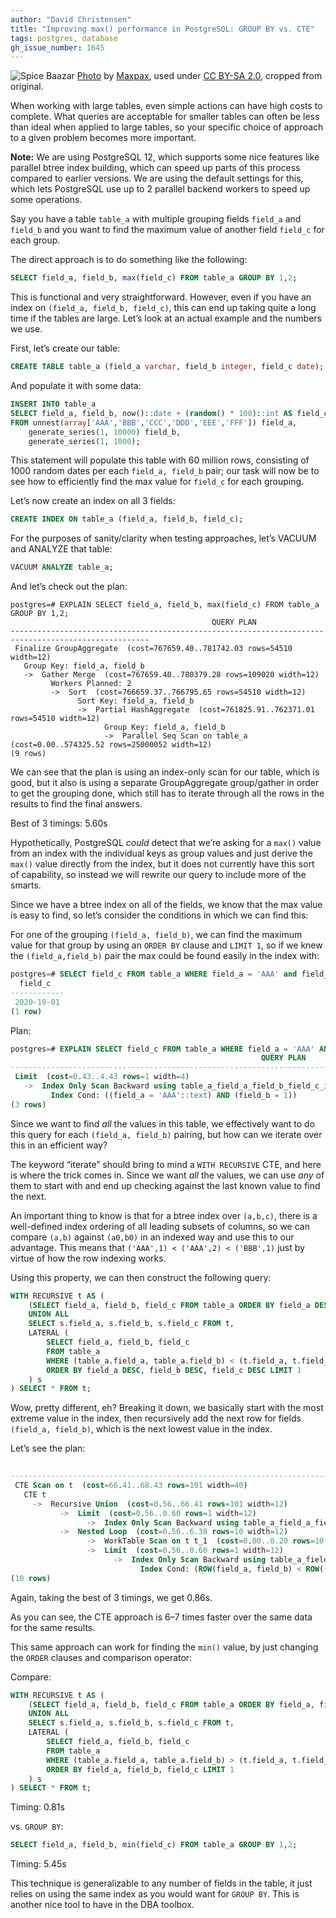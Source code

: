 ```yaml
---
author: "David Christensen"
title: "Improving max() performance in PostgreSQL: GROUP BY vs. CTE"
tags: postgres, database
gh_issue_number: 1645
---
```


![Spice Baazar](/blog/2020/06/30/postgresql-improve-group-by-max-performance/banner.jpg)
[Photo](https://www.flickr.com/photos/maxpax/3638954095/) by [Maxpax](https://www.flickr.com/photos/maxpax/), used under [CC BY-SA 2.0](https://creativecommons.org/licenses/by-sa/2.0/), cropped from original.

When working with large tables, even simple actions can have high costs to complete. What queries are acceptable for smaller tables can often be less than ideal when applied to large tables, so your specific choice of approach to a given problem becomes more important.

**Note:** We are using PostgreSQL 12, which supports some nice features like parallel btree index building, which can speed up parts of this process compared to earlier versions. We are using the default settings for this, which lets PostgreSQL use up to 2 parallel backend workers to speed up some operations.

Say you have a table `table_a` with multiple grouping fields `field_a` and `field_b` and you want to find the maximum value of another field `field_c` for each group.

The direct approach is to do something like the following:

```sql
SELECT field_a, field_b, max(field_c) FROM table_a GROUP BY 1,2;
```

This is functional and very straightforward. However, even if you have an index on `(field_a, field_b, field_c)`, this can end up taking quite a long time if the tables are large. Let’s look at an actual example and the numbers we use.

First, let’s create our table:

```sql
CREATE TABLE table_a (field_a varchar, field_b integer, field_c date);
```

And populate it with some data:

```sql
INSERT INTO table_a
SELECT field_a, field_b, now()::date + (random() * 100)::int AS field_c
FROM unnest(array['AAA','BBB','CCC','DDD','EEE','FFF']) field_a,
    generate_series(1, 10000) field_b,
    generate_series(1, 1000);
```

This statement will populate this table with 60 million rows, consisting of 1000 random dates per each `field_a, field_b` pair; our task will now be to see how to efficiently find the max value for `field_c` for each grouping.

Let’s now create an index on all 3 fields:

```sql
CREATE INDEX ON table_a (field_a, field_b, field_c);
```

For the purposes of sanity/​clarity when testing approaches, let’s VACUUM and ANALYZE that table:

```sql
VACUUM ANALYZE table_a;
```

And let’s check out the plan:

```plaintext
postgres=# EXPLAIN SELECT field_a, field_b, max(field_c) FROM table_a GROUP BY 1,2;
                                             QUERY PLAN
-----------------------------------------------------------------------------------------------------
 Finalize GroupAggregate  (cost=767659.40..781742.03 rows=54510 width=12)
   Group Key: field_a, field_b
   ->  Gather Merge  (cost=767659.40..780379.28 rows=109020 width=12)
         Workers Planned: 2
         ->  Sort  (cost=766659.37..766795.65 rows=54510 width=12)
               Sort Key: field_a, field_b
               ->  Partial HashAggregate  (cost=761825.91..762371.01 rows=54510 width=12)
                     Group Key: field_a, field_b
                     ->  Parallel Seq Scan on table_a  (cost=0.00..574325.52 rows=25000052 width=12)
(9 rows)
```

We can see that the plan is using an index-only scan for our table, which is good, but it also is using a separate GroupAggregate group/​gather in order to get the grouping done, which still has to iterate through all the rows in the results to find the final answers.

Best of 3 timings: 5.60s

Hypothetically, PostgreSQL *could* detect that we’re asking for a `max()` value from an index with the individual keys as group values and just derive the `max()` value directly from the index, but it does not currently have this sort of capability, so instead we will rewrite our query to include more of the smarts.

Since we have a btree index on all of the fields, we know that the max value is easy to find, so let’s consider the conditions in which we can find this:

For one of the grouping `(field_a, field_b)`, we can find the maximum value for that group by using an `ORDER BY` clause and `LIMIT 1`, so if we knew the `(field_a,field_b)` pair the max could be found easily in the index with:

```sql
postgres=# SELECT field_c FROM table_a WHERE field_a = 'AAA' and field_b = 1 ORDER BY field_c DESC LIMIT 1;
  field_c
------------
 2020-10-01
(1 row)
```

Plan:

```sql
postgres=# EXPLAIN SELECT field_c FROM table_a WHERE field_a = 'AAA' AND field_b = 1 ORDER BY field_c DESC LIMIT 1;
                                                        QUERY PLAN
---------------------------------------------------------------------------------------------------------------------------
 Limit  (cost=0.43..4.43 rows=1 width=4)
   ->  Index Only Scan Backward using table_a_field_a_field_b_field_c_idx on table_a  (cost=0.43..404.15 rows=101 width=4)
         Index Cond: ((field_a = 'AAA'::text) AND (field_b = 1))
(3 rows)
```

Since we want to find *all* the values in this table, we effectively want to do this query for each `(field_a, field_b)` pairing, but how can we iterate over this in an efficient way?

The keyword “iterate” should bring to mind a `WITH RECURSIVE` CTE, and here is where the trick comes in. Since we want *all* the values, we can use *any* of them to start with and end up checking against the last known value to find the next.

An important thing to know is that for a btree index over `(a,b,c)`, there is a well-defined index ordering of all leading subsets of columns, so we can compare `(a,b)` against `(a0,b0)` in an indexed way and use this to our advantage. This means that `('AAA',1) < ('AAA',2) < ('BBB',1)` just by virtue of how the row indexing works.

Using this property, we can then construct the following query:

```sql
WITH RECURSIVE t AS (
    (SELECT field_a, field_b, field_c FROM table_a ORDER BY field_a DESC, field_b DESC, field_c DESC LIMIT 1)
    UNION ALL
    SELECT s.field_a, s.field_b, s.field_c FROM t,
    LATERAL (
        SELECT field_a, field_b, field_c
        FROM table_a
        WHERE (table_a.field_a, table_a.field_b) < (t.field_a, t.field_b)
        ORDER BY field_a DESC, field_b DESC, field_c DESC LIMIT 1
    ) s
) SELECT * FROM t;
```

Wow, pretty different, eh? Breaking it down, we basically start with the most extreme value in the index, then recursively add the next row for fields `(field_a, field_b)`, which is the next lowest value in the index.

Let’s see the plan:

```sql
                                                                            QUERY PLAN
------------------------------------------------------------------------------------------------------------------------------------------------------------------
 CTE Scan on t  (cost=66.41..68.43 rows=101 width=40)
   CTE t
     ->  Recursive Union  (cost=0.56..66.41 rows=101 width=12)
           ->  Limit  (cost=0.56..0.60 rows=1 width=12)
                 ->  Index Only Scan Backward using table_a_field_a_field_b_field_c_idx on table_a  (cost=0.56..1825278.43 rows=60000124 width=12)
           ->  Nested Loop  (cost=0.56..6.38 rows=10 width=12)
                 ->  WorkTable Scan on t t_1  (cost=0.00..0.20 rows=10 width=36)
                 ->  Limit  (cost=0.56..0.60 rows=1 width=12)
                       ->  Index Only Scan Backward using table_a_field_a_field_b_field_c_idx on table_a table_a_1  (cost=0.56..658429.28 rows=20000041 width=12)
                             Index Cond: (ROW(field_a, field_b) < ROW((t_1.field_a)::text, t_1.field_b))
(10 rows)
```

Again, taking the best of 3 timings, we get 0.86s.

As you can see, the CTE approach is 6–7 times faster over the same data for the same results.

This same approach can work for finding the `min()` value, by just changing the `ORDER` clauses and comparison operator:

Compare:

```sql
WITH RECURSIVE t AS (
    (SELECT field_a, field_b, field_c FROM table_a ORDER BY field_a, field_b, field_c LIMIT 1)
    UNION ALL
    SELECT s.field_a, s.field_b, s.field_c FROM t,
    LATERAL (
        SELECT field_a, field_b, field_c
        FROM table_a
        WHERE (table_a.field_a, table_a.field_b) > (t.field_a, t.field_b)
        ORDER BY field_a, field_b, field_c LIMIT 1
    ) s
) SELECT * FROM t;
```

Timing: 0.81s

vs. `GROUP BY`:

```sql
SELECT field_a, field_b, min(field_c) FROM table_a GROUP BY 1,2;
```

Timing: 5.45s

This technique is generalizable to any number of fields in the table, it just relies on using the same index as you would want for `GROUP BY`. This is another nice tool to have in the DBA toolbox.
